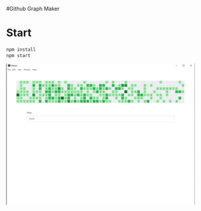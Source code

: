 #Github Graph Maker

# Start
```
npm install
npm start
```

![alt text](https://github.com/nkhs/contribute-graph-editor/blob/master/doc/screen.png?raw=true)